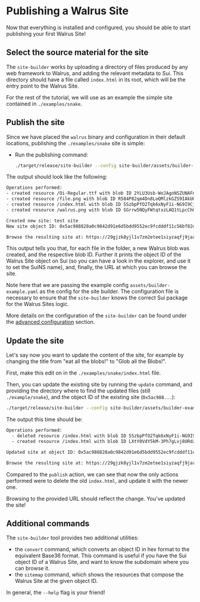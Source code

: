 # Publishing a Walrus Site

Now that everything is installed and configured, you should be able to start publishing
your first Walrus Site!

## Select the source material for the site

The `site-builder` works by uploading a directory of files produced by any web framework to Walrus,
and adding the relevant metadata to Sui. This directory should have a file called `index.html` in
its root, which will be the entry point to the Walrus Site.

For the rest of the tutorial, we will use as an example the simple site contained in
`./examples/snake`.

## Publish the site

Since we have placed the `walrus` binary and configuration in their default locations, publishing
the `./examples/snake` site is simple:

- Run the publishing command:

  ``` sh
  ./target/release/site-builder --config site-builder/assets/builder-example.yaml publish ./examples/snake
  ```

The output should look like the following:

``` txt
Operations performed:
- created resource /Oi-Regular.ttf with blob ID 2YLU3Usb-WoJAgoNSZUNAFnmyo8cfV8hJYt2YdHL2Hs
- created resource /file.png with blob ID R584P82qm4Dn8LoQMlzkGZS9IAkU0lNZTVlruOsUyOs
- created resource /index.html with blob ID SSzbpPfO2Tqk6xNyF1i-NG9I9CjUjuWnhUATVSs5nic
- created resource /walrus.png with blob ID SGrrw5NQyFWtqtxzLAQ1tLpcChGc0VNbtFRhfsQPuiM

Created new site: test site
New site object ID: 0x5ac988828a0c9842d91e6d5bdd9552ec9fcdddf11c56bf82dff6d5566685a31e

Browse the resulting site at: https://29gjzk8yjl1v7zm2etee1siyzaqfj9jaru5ufs6yyh1yqsgun2.walrus.site
```

This output tells you that, for each file in the folder, a new Walrus blob was created, and the
respective blob ID.  Further it prints the object ID of the Walrus Site object on Sui (so you can
have a look in the explorer, and use it to set the SuiNS name), and, finally, the URL at which you
can browse the site.

Note here that we are passing the example config `assets/builder-example.yaml` as the config for the
site builder. The configuration file is necessary to ensure that the `site-builder` knows the
correct Sui package for the Walrus Sites logic.

More details on the configuration of the `site-builder` can be found under the [advanced
configuration](tutorial-config.md) section.

## Update the site

Let's say now you want to update the content of the site, for example by changing the title from
"eat all the blobs!" to "Glob all the Blobs!".

First, make this edit on in the `./examples/snake/index.html` file.

Then, you can update the existing site by running the `update` command, and providing the directory
where to find the updated files (still `./example/snake`), and the object ID of the existing site
(`0x5ac988...`):

``` sh
./target/release/site-builder --config site-builder/assets/builder-example.yaml update ./examples/snake 0x5ac9888...
```

The output this time should be:

``` txt
Operations performed:
  - deleted resource /index.html with blob ID SSzbpPfO2Tqk6xNyF1i-NG9I9CjUjuWnhUATVSs5nic
  - created resource /index.html with blob ID LXtY0VdY5kM-3Ph7gLvj8URdz5yiRa5DUy3ZxYqDView

Updated site at object ID: 0x5ac988828a0c9842d91e6d5bdd9552ec9fcdddf11c56bf82dff6d5566685a31e

Browse the resulting site at: https://29gjzk8yjl1v7zm2etee1siyzaqfj9jaru5ufs6yyh1yqsgun2.walrus.site
```

Compared to the `publish` action, we can see that now the only actions performed were to delete the
old `index.html`, and update it with the newer one.

Browsing to the provided URL should reflect the change. You've updated the site!

## Additional commands

The `site-builder` tool provides two additional utilities:

- the `convert` command, which converts an object ID in hex format to the equivalent Base36
  format. This command is useful if you have the Sui object ID of a Walrus Site, and want to know
  the subdomain where you can browse it.
- the `sitemap` command, which shows the resources that compose the Walrus Site at the given object
  ID.

In general, the `--help` flag is your friend!
